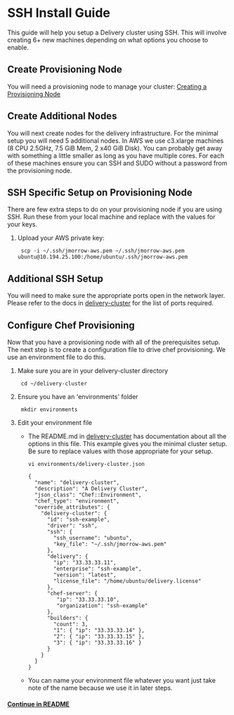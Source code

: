 # SSH Install Guide

This guide will help you setup a Delivery cluster using SSH. This will
involve creating 6+ new machines depending on what options you choose
to enable.

## Create Provisioning Node

You will need a provisioning node to manage your cluster:
[Creating a Provisioning Node](provisioning_node.md)

## Create Additional Nodes

You will next create nodes for the delivery infrastructure. For the
minimal setup you will need 5 additional nodes. In AWS we use
c3.xlarge machines (8 CPU 2.5GHz, 7.5 GiB Mem, 2 x40 GiB Disk). You
can probably get away with something a little smaller as long as you
have multiple cores. For each of these machines ensure you can SSH and
SUDO without a password from the provisioning node.

## SSH Specific Setup on Provisioning Node

There are few extra steps to do on your provisioning node if you are
using SSH. Run these from your local machine and replace with the
values for your keys.

1. Upload your AWS private key:

        scp -i ~/.ssh/jmorrow-aws.pem ~/.ssh/jmorrow-aws.pem ubuntu@10.194.25.100:/home/ubuntu/.ssh/jmorrow-aws.pem

## Additional SSH Setup

You will need to make sure the appropriate ports open in the network
layer. Please refer to the docs in
[delivery-cluster](https://github.com/opscode-cookbooks/delivery-cluster)
for the list of ports required.

## Configure Chef Provisioning

Now that you have a provisioning node with all of the prerequisites
setup. The next step is to create a configuration file to drive chef
provisioning. We use an environment file to do this.

1. Make sure you are in your delivery-cluster directory

        cd ~/delivery-cluster

2. Ensure you have an 'environments' folder

        mkdir environments

3. Edit your environment file
    * The README.md in
      [delivery-cluster](https://github.com/opscode-cookbooks/delivery-cluster)
      has documentation about all the options in this file. This
      example gives you the minimal cluster setup. Be sure to replace
      values with those appropriate for your setup.

        ```vi environments/delivery-cluster.json```

        ```
        {
          "name": "delivery-cluster",
          "description": "A Delivery Cluster",
          "json_class": "Chef::Environment",
          "chef_type": "environment",
          "override_attributes": {
            "delivery-cluster": {
              "id": "ssh-example",
              "driver": "ssh",
              "ssh": {
                "ssh_username": "ubuntu",
                "key_file": "~/.ssh/jmorrow-aws.pem"
              },
              "delivery": {
                "ip": "33.33.33.11",
                "enterprise": "ssh-example",
                "version": "latest",
                "license_file": "/home/ubuntu/delivery.license"
              },
              "chef-server": {
                 "ip": "33.33.33.10",
                 "organization": "ssh-example"
              },
              "builders": {
                "count": 3,
                "1": { "ip": "33.33.33.14" },
                "2": { "ip": "33.33.33.15" },
                "3": { "ip": "33.33.33.16" }
              }
            }
          }
        }
        ```

    * You can name your environment file whatever you want just take
      note of the name because we use it in later steps.

#### [Continue in README](README.md)
